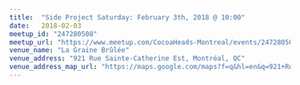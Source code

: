 ```yaml
---
title:  "Side Project Saturday: February 3th, 2018 @ 10:00"
date:   2018-02-03
meetup_id: "247280508"
meetup_url: "https://www.meetup.com/CocoaHeads-Montreal/events/247280508/"
venue_name: "La Graine Brûlée"
venue_address: "921 Rue Sainte-Catherine Est, Montréal, QC"
venue_address_map_url: "https://maps.google.com/maps?f=q&hl=en&q=921+Rue+Sainte-Catherine+E%2C+Montr%C3%A9al%2C+QC+H2L%2C+Canada%2C+Montr%C3%A9al%2C+QC%2C+ca"
---
```

